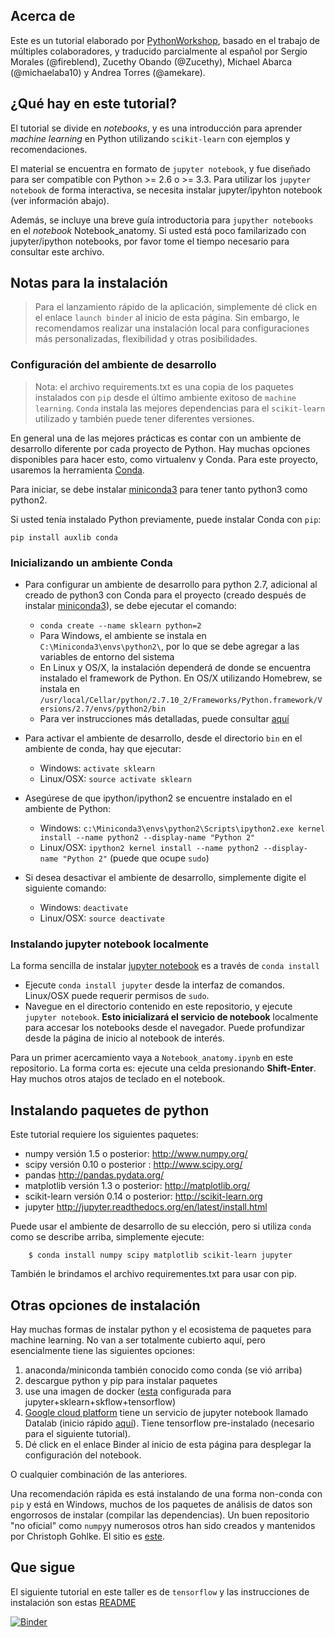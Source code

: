 ## Acerca de

Este es un tutorial elaborado por [PythonWorkshop](https://github.com/PythonWorkshop/), basado en el trabajo de múltiples colaboradores, y traducido parcialmente al español por Sergio Morales (@fireblend), Zucethy Obando (@Zucethy), Michael Abarca (@michaelaba10) y Andrea Torres (@amekare).

## ¿Qué hay en este tutorial?

El tutorial se divide en *notebooks*, y es una introducción para aprender *machine learning* en Python utilizando `scikit-learn` con ejemplos y recomendaciones.

El material se encuentra en formato de `jupyter notebook`, y fue diseñado para ser compatible con Python >= 2.6 o >= 3.3. Para utilizar los `jupyter notebook` de forma interactiva, se necesita instalar jupyter/ipyhton notebook (ver información abajo).

Además, se incluye una breve guía introductoria para `jupyther notebooks` en el *notebook* Notebook_anatomy. Si usted está poco familarizado con jupyter/ipython notebooks, por favor tome el tiempo necesario para consultar este archivo.

## Notas para la instalación

> Para el lanzamiento rápido de la aplicación, simplemente dé click en el enlace `launch binder` al inicio de esta página. Sin embargo, le recomendamos realizar una instalación local para configuraciones más personalizadas, flexibilidad y otras posibilidades.

### Configuración del ambiente de desarrollo

> Nota: el archivo requirements.txt es una copia de los paquetes instalados con `pip` desde el último ambiente exitoso de `machine learning`. `Conda` instala las mejores dependencias para el `scikit-learn` utilizado y también puede tener diferentes versiones.

En general una de las mejores prácticas es contar con un ambiente de desarrollo diferente por cada proyecto de Python. Hay muchas opciones disponibles para hacer esto, como virtualenv y Conda. Para este proyecto, usaremos la herramienta [Conda](https://www.continuum.io/why-anaconda).

Para iniciar, se debe instalar [miniconda3](http://conda.pydata.org/docs/install/quick.html) para tener tanto python3 como python2.

Si usted tenía instalado Python previamente, puede instalar Conda con `pip`:

```
pip install auxlib conda
```

### Inicializando un ambiente Conda

* Para configurar un ambiente de desarrollo para python 2.7, adicional al creado de python3 con Conda para el proyecto (creado después de instalar [miniconda3](http://conda.pydata.org/docs/install/quick.html)), se debe ejecutar el comando:
  * `conda create --name sklearn python=2`
  * Para Windows, el ambiente se instala en `C:\Miniconda3\envs\python2\`, por lo que se debe agregar a las variables de entorno del sistema
  * En Linux y OS/X, la instalación dependerá de donde se encuentra instalado el framework de Python. En OS/X utilizando Homebrew, se instala en `/usr/local/Cellar/python/2.7.10_2/Frameworks/Python.framework/Versions/2.7/envs/python2/bin`
  * Para ver instrucciones más detalladas, puede consultar [aquí](http://conda.pydata.org/docs/py2or3.html)

* Para activar el ambiente de desarrollo, desde el directorio `bin` en el ambiente de conda, hay que ejecutar:
  * Windows: `activate sklearn`
  * Linux/OSX: `source activate sklearn`

* Asegúrese de que ipython/ipython2 se encuentre instalado en el ambiente de Python:
  * Windows: `c:\Miniconda3\envs\python2\Scripts\ipython2.exe kernel install --name python2 --display-name "Python 2"`
  * Linux/OSX: `ipython2 kernel install --name python2 --display-name "Python 2"` (puede que ocupe `sudo`)

* Si desea desactivar el ambiente de desarrollo, simplemente digite el siguiente comando:
  * Windows: `deactivate`
  * Linux/OSX: `source deactivate`


### Instalando jupyter notebook localmente

La forma sencilla de instalar [jupyter notebook](http://jupyter.org/) es a través de `conda install`

* Ejecute `conda install jupyter` desde la interfaz de comandos. Linux/OSX puede requerir permisos de `sudo`.
* Navegue en el directorio contenido en este repositorio, y ejecute `jupyter notebook`. <b>Esto inicializará el servicio de notebook</b> localmente para accesar los notebooks desde el navegador. Puede profundizar desde la página de inicio al notebook de interés.

Para un primer acercamiento vaya a `Notebook_anatomy.ipynb` en este repositorio. La forma corta es: ejecute una celda presionando <b>Shift-Enter</b>.  Hay muchos otros atajos de teclado en el notebook.

## Instalando paquetes de python

Este tutorial requiere los siguientes paquetes:

 * numpy versión 1.5 o posterior: http://www.numpy.org/
 * scipy versión 0.10 o posterior : http://www.scipy.org/
 * pandas http://pandas.pydata.org/
 * matplotlib versión 1.3 o posterior: http://matplotlib.org/
 * scikit-learn versión 0.14 o posterior: http://scikit-learn.org
 * jupyter http://jupyter.readthedocs.org/en/latest/install.html 

Puede usar el ambiente de desarrollo de su elección, pero si utiliza `conda` como se describe arriba, simplemente ejecute:
```
	$ conda install numpy scipy matplotlib scikit-learn jupyter
```

También le brindamos el archivo requirementes.txt para usar con pip.

## Otras opciones de instalación

Hay muchas formas de instalar python y el ecosistema de paquetes para machine learning. No van a ser totalmente cubierto aquí, pero esencialmente tiene las siguientes opciones:

1. anaconda/miniconda también conocido como conda (se vió arriba)
2. descargue python y pip para instalar paquetes
3. use una imagen de docker  ([esta](https://hub.docker.com/r/wi3o/skflow-jupyternb/) configurada para jupyter+sklearn+skflow+tensorflow)
4. [Google cloud platform](https://cloud.google.com/) tiene un servicio de jupyter notebook llamado Datalab (inicio rápido [aquí](https://cloud.google.com/datalab/docs/quickstart)).  Tiene tensorflow pre-instalado (necesario para el siguiente tutorial).
5. Dé click en el enlace Binder al inicio de esta página para desplegar la configuración del notebook.

O cualquier combinación de las anteriores.

Una recomendación rápida es está instalando de una forma non-conda con `pip` y está en Windows, muchos de los paquetes de análisis de datos son engorrosos de instalar (compilar las dependencias). Un buen repositorio "no oficial" como `numpy`y numerosos otros han sido creados y mantenidos por Christoph Gohlke.  El sitio es [este](http://www.lfd.uci.edu/~gohlke/pythonlibs/).

## Que sigue

El siguiente tutorial en este taller es de `tensorflow` y las instrucciones de instalación son estas  [README](https://github.com/PythonWorkshop/intro-to-tensorflow/blob/master/README.md)

[![Binder](http://mybinder.org/badge.svg)](http://mybinder.org/repo/PythonWorkshop/intro-to-sklearn)
